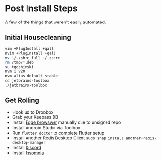 # Post Install Steps

A few of the things that weren't easily automated.

## Initial Housecleaning

```bash
vim +PlugInstall +qall
nvim +PlugInstall +qall
mv ~/.zshrc.full ~/.zshrc
rm /tmp/*.deb
su tgoshinski
nvm i v20
nvm alias default stable
cd jetbrains-toolbox
./jetbrains-toolbox
```

## Get Rolling

- Hook up to Dropbox
- Grab your Keepass DB
- Install [Edge browswer](https://www.microsoftedgeinsider.com/en-us/download?platform=linux-deb) manually due to unsigned repo
- Install Android Studio via Toolbox
- Run ```flutter doctor``` to complete Flutter setup
- Install Another Redis Desktop Client `sudo snap install another-redis-desktop-manager`
- Install [Discord](https://discord.com/download)
- Install [Insomnia](https://insomnia.rest)
